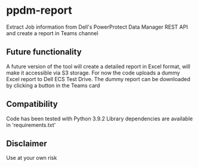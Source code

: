 # ppdm-report
Extract Job information from Dell's PowerProtect Data Manager REST API and create a report in Teams channel
## Future functionality
A future version of the tool will create a detailed report in Excel format, will make it accessible via S3 storage. For now the code uploads a dummy Excel report to Dell ECS Test Drive. The dummy report can be downloaded by clicking a button in the Teams card
## Compatibility
Code has been tested with Python 3.9.2
Library dependencies are available in 'requirements.txt'
## Disclaimer
Use at your own risk
